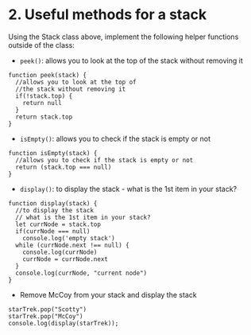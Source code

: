 # 2. Useful methods for a stack

Using the Stack class above, implement the following helper functions outside of the class: 
- `peek()`: allows you to look at the top of the stack without removing it 
```
function peek(stack) {
  //allows you to look at the top of
  //the stack without removing it
  if(!stack.top) {
    return null
  }
  return stack.top
}
```
- `isEmpty()`: allows you to check if the stack is empty or not 
```
function isEmpty(stack) {
  //allows you to check if the stack is empty or not
  return (stack.top === null)
}
```
- `display()`: to display the stack - what is the 1st item in your stack? 
```
function display(stack) {
  //to display the stack
  // what is the 1st item in your stack?
  let currNode = stack.top
  if(currNode === null) 
    console.log('empty stack')
  while (currNode.next !== null) {
    console.log(currNode)
    currNode = currNode.next
  }
  console.log(currNode, "current node")
}
```

  - Remove McCoy from your stack and display the stack
  ````
starTrek.pop("Scotty")
starTrek.pop("McCoy")
console.log(display(starTrek));
````
